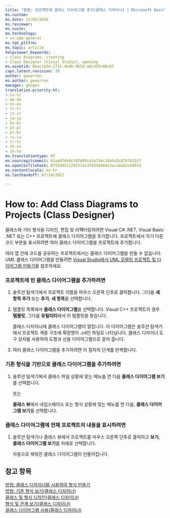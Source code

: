 ```yaml
---
title: "방법: 프로젝트에 클래스 다이어그램 추가(클래스 디자이너) | Microsoft Docs"
ms.custom: 
ms.date: 11/04/2016
ms.reviewer: 
ms.suite: 
ms.technology:
- vs-ide-general
ms.tgt_pltfrm: 
ms.topic: article
helpviewer_keywords:
- class diagrams, creating
- Class Designer [Visual Studio], opening
ms.assetid: 0eac1b54-2711-4e4b-9654-a0c429c08c8f
caps.latest.revision: 39
author: gewarren
ms.author: gewarren
manager: ghogen
translation.priority.ht:
- cs-cz
- de-de
- es-es
- fr-fr
- it-it
- ja-jp
- ko-kr
- pl-pl
- pt-br
- ru-ru
- tr-tr
- zh-cn
- zh-tw
ms.translationtype: HT
ms.sourcegitcommit: 63aad78bdc7df685ca3a73ec16a9cbc87b78151f
ms.openlocfilehash: 6f55d051129231dc3fd24d484e3acada92cb8933
ms.contentlocale: ko-kr
ms.lasthandoff: 07/14/2017

---
```

# <a name="how-to-add-class-diagrams-to-projects-class-designer"></a>How to: Add Class Diagrams to Projects (Class Designer)
클래스와 기타 형식을 디자인, 편집 및 리팩터링하려면 Visual C# .NET, Visual Basic .NET 또는 C++ 프로젝트에 클래스 다이어그램을 추가합니다. 프로젝트에서 각기 다른 코드 부분을 표시하려면 여러 클래스 다이어그램을 프로젝트에 추가합니다.  
  
 여러 앱 간에 코드를 공유하는 프로젝트에서는 클래스 다이어그램을 만들 수 없습니다. UML 클래스 다이어그램을 만들려면 [Visual Studio에서 UML 모델링 프로젝트 및 다이어그램 만들기](../modeling/create-uml-modeling-projects-and-diagrams.md)를 참조하세요.  
  
### <a name="to-add-a-blank-class-diagram-to-a-project"></a>프로젝트에 빈 클래스 다이어그램을 추가하려면  
  
1.  솔루션 탐색기에서 프로젝트 이름을 마우스 오른쪽 단추로 클릭합니다. 그다음 **새 항목 추가** 또는 **추가**, **새 항목**을 선택합니다.  
  
2.  템플릿 목록에서 **클래스 다이어그램**을 선택합니다. Visual C++ 프로젝트의 경우 **템플릿**, 그다음 **유틸리티**에서 이 템플릿을 찾습니다.  
  
     클래스 디자이너에 클래스 다이어그램이 열립니다. 이 다이어그램은 솔루션 탐색기에서 프로젝트 계층 구조에 확장명이 .cd인 파일로 나타납니다. 클래스 디자이너 도구 상자를 사용하여 도형과 선을 다이어그램으로 끌어 옵니다.  
  
3.  여러 클래스 다이어그램을 추가하려면 이 절차의 단계를 반복합니다.  
  
### <a name="to-add-a-class-diagram-based-on-existing-types"></a>기존 형식을 기반으로 클래스 다이어그램을 추가하려면  
  
1.  솔루션 탐색기에서 클래스 파일 상황에 맞는 메뉴를 연 다음 **클래스 다이어그램 보기**를 선택합니다.  
  
     또는  
  
     **클래스 뷰**에서 네임스페이스 또는 형식 상황에 맞는 메뉴를 연 다음, **클래스 다이어그램 보기**를 선택합니다.  
  
### <a name="to-display-the-contents-of-a-complete-project-in-a-class-diagram"></a>클래스 다이어그램에 전체 프로젝트의 내용을 표시하려면  
  
1.  솔루션 탐색기나 클래스 뷰에서 프로젝트를 마우스 오른쪽 단추로 클릭하고 **보기**, **클래스 다이어그램 보기**를 차례로 선택합니다.  
  
     자동으로 채워진 클래스 다이어그램이 만들어집니다.  
  
## <a name="see-also"></a>참고 항목  
 [방법: 클래스 디자이너를 사용하여 형식 만들기](../ide/how-to-create-types-by-using-class-designer.md)   
 [방법: 기존 형식 보기(클래스 디자이너)](../ide/how-to-view-existing-types-class-designer.md)   
 [클래스 및 형식 디자인(클래스 디자이너)](../ide/designing-classes-and-types-class-designer.md)   
 [형식 및 관계 보기(클래스 디자이너)](../ide/viewing-types-and-relationships-class-designer.md)   
 [클래스 다이어그램 사용(클래스 디자이너)](../ide/working-with-class-diagrams-class-designer.md)
